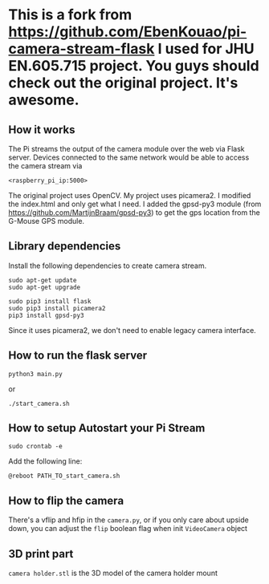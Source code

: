 # This is a fork from https://github.com/EbenKouao/pi-camera-stream-flask I used for JHU EN.605.715 project. You guys should check out the original project. It's awesome.

## How it works
The Pi streams the output of the camera module over the web via Flask server. Devices connected to the same network would be able to access the camera stream via

```
<raspberry_pi_ip:5000>
```
The original project uses OpenCV. My project uses picamera2.
I modified the index.html and only get what I need.
I added the gpsd-py3 module (from https://github.com/MartijnBraam/gpsd-py3) to get the gps location from the G-Mouse GPS module.

## Library dependencies
Install the following dependencies to create camera stream.

```
sudo apt-get update
sudo apt-get upgrade

sudo pip3 install flask
sudo pip3 install picamera2
pip3 install gpsd-py3
```

Since it uses picamera2, we don't need to enable legacy camera interface.

## How to run the flask server
```
python3 main.py
```

or 

```
./start_camera.sh
```

## How to setup Autostart your Pi Stream

```
sudo crontab -e
```

Add the following line:
```
@reboot PATH_TO_start_camera.sh
```

## How to flip the camera

There's a vflip and hfip in the `camera.py`, or if you only care about upside down, you can adjust the `flip` boolean flag when init `VideoCamera` object 

## 3D print part

`camera holder.stl` is the 3D model of the camera holder mount
